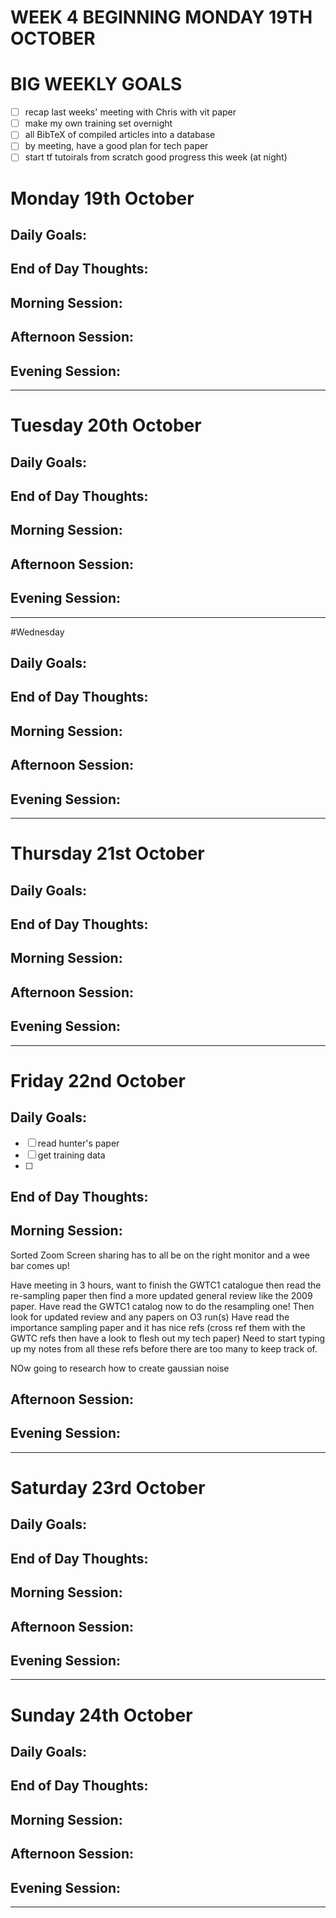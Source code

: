 # WEEK 4 BEGINNING MONDAY 19TH OCTOBER

# BIG WEEKLY GOALS

- [ ] recap last weeks' meeting with Chris with vit paper
- [ ] make my own training set overnight
- [ ] all BibTeX of compiled articles into a database
- [ ] by meeting, have a good plan for tech paper
- [ ] start tf tutoirals from scratch good progress this week (at night)

# Monday 19th October

## Daily Goals:

## End of Day Thoughts:

## Morning Session:

## Afternoon Session:

## Evening Session:

---

# Tuesday 20th October

## Daily Goals:

## End of Day Thoughts:

## Morning Session:

## Afternoon Session:

## Evening Session:

---

#Wednesday

## Daily Goals:

## End of Day Thoughts:

## Morning Session:

## Afternoon Session:

## Evening Session:

---

# Thursday 21st October

## Daily Goals:

## End of Day Thoughts:

## Morning Session:

## Afternoon Session:

## Evening Session:

---

# Friday 22nd October

## Daily Goals:

- [ ] read hunter's paper
- [ ] get training data
- [ ] 

## End of Day Thoughts:

## Morning Session:

Sorted Zoom Screen sharing has to all be on the right monitor and a wee bar comes up!

Have meeting in 3 hours, want to finish the GWTC1 catalogue then read the re-sampling paper then find a more updated general review like the 2009 paper.
Have read the GWTC1 catalog now to do the resampling one! Then look for updated review and any papers on O3 run(s)
Have read the importance sampling paper and it has nice refs (cross ref them with the GWTC refs then have a look to flesh out my tech paper) Need to start typing up my notes from all these refs before there are too many to keep track of.

NOw going to research how to create gaussian noise

## Afternoon Session:

## Evening Session:

---

# Saturday 23rd October

## Daily Goals:

## End of Day Thoughts:

## Morning Session:

## Afternoon Session:

## Evening Session:

---

# Sunday 24th October

## Daily Goals:

## End of Day Thoughts:

## Morning Session:

## Afternoon Session:

## Evening Session:

---
